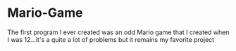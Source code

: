 # Mario-Game
The first program I ever created was an odd Mario game that I created when I was 12...it's a quite a lot of problems but it remains my favorite project
